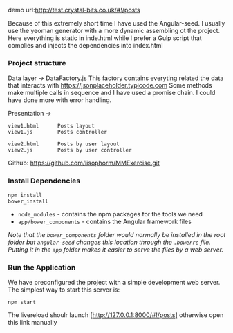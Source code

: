 demo url:http://test.crystal-bits.co.uk/#!/posts

Because of this extremely short time I have used the Angular-seed. I usually use the yeoman generator with a more dynamic assembling ot the project.
Here everything is static in inde.html while I prefer a Gulp script that complies and injects the dependencies into index.html

### Project structure

Data layer -> DataFactory.js
This factory contains everyting related the data that interacts with https://jsonplaceholder.typicode.com
Some methods make multiple calls in sequence and I have used a promise chain. I could have done more with error handling.


Presentation ->

    view1.html      Posts layout
    view1.js        Posts controller
    
    view2.html      Posts by user layout
    view2.js        Posts by user controller
    
    
Github: https://github.com/lisophorm/MMExercise.git


### Install Dependencies

```
npm install
bower_install
```


* `node_modules` - contains the npm packages for the tools we need
* `app/bower_components` - contains the Angular framework files

*Note that the `bower_components` folder would normally be installed in the root folder but
`angular-seed` changes this location through the `.bowerrc` file. Putting it in the `app` folder
makes it easier to serve the files by a web server.*

### Run the Application

We have preconfigured the project with a simple development web server. The simplest way to start
this server is:

```
npm start
```

The livereload shoulr launch [http://127.0.0.1:8000/#!/posts] otherwise open this link manually


